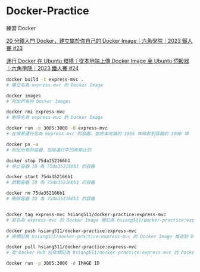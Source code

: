 # Docker-Practice
練習 Docker

[20 分鐘入門 Docker，建立屬於你自己的 Docker Image｜六角學院｜2023 鐵人賽 #23](https://www.youtube.com/watch?v=RsY5cCc9RGM)  


[運行 Docker 在 Ubuntu 環境｜從本地端上傳 Docker Image 至 Ubuntu 伺服器｜六角學院｜2023 鐵人賽 #24](https://www.youtube.com/watch?v=JocSDHOFNzw)  

```bash
docker build -t express-mvc .
# 建立名為 express-mvc 的 Docker Image

docker images
# 列出所有的 Docker Images

docker rmi express-mvc
# 刪除名為 express-mvc 的 Docker Image

docker run -p 3005:3000 -d express-mvc
# 在背景運行名為 express-mvc 的容器，並將本地端的 3005 埠映射到容器的 3000 埠

docker ps -a
# 列出所有的容器，包括運行中的和停止的

docker stop 75da352166b1
# 停止容器 ID 為 75da352166b1 的容器

docker start 75da352166b1
# 啟動容器 ID 為 75da352166b1 的容器

docker rm 75da352166b1
# 刪除容器 ID 為 75da352166b1 的容器


docker tag express-mvc hsiang511/docker-practice:express-mvc
# 將名為 express-mvc 的 Docker Image 標記為 hsiang511/docker-practice:express-mvc

docker push hsiang511/docker-practice:express-mvc
# 將標記為 hsiang511/docker-practice:express-mvc 的 Docker Image 推送到 Docker Hub

docker pull hsiang511/docker-practice:express-mvc
# 從 Docker Hub 拉取標記為 hsiang511/docker-practice:express-mvc 的 Docker Image

docker run -p 3005:3000 -d IMAGE ID

```